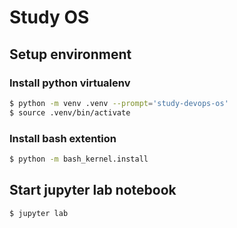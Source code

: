 # Study OS

## Setup environment

### Install python virtualenv

```bash
$ python -m venv .venv --prompt='study-devops-os'
$ source .venv/bin/activate
```

### Install bash extention

```bash
$ python -m bash_kernel.install
```
## Start jupyter lab notebook

```bash
$ jupyter lab
```

